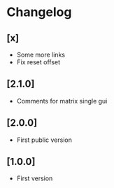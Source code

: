 # Changelog

## [x]
- Some more links
- Fix reset offset

## [2.1.0]
- Comments for matrix single gui

## [2.0.0]
- First public version

## [1.0.0]
- First version
